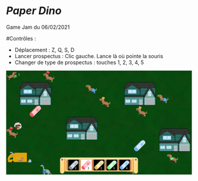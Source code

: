 # *Paper Dino*

Game Jam du 06/02/2021

#Contrôles :
- Déplacement : Z, Q, S, D
- Lancer prospectus : Clic gauche. Lance là où pointe la souris
- Changer de type de prospectus : touches 1, 2, 3, 4, 5


![](screenshot.png)
